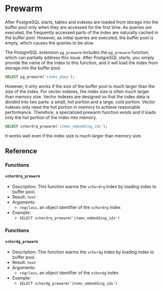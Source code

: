 # Prewarm

After PostgreSQL starts, tables and indexes are loaded from storage into the buffer pool only when they are accessed for the first time. As queries are executed, the frequently accessed parts of the index are naturally cached in the buffer pool. However, as initial queries are executed, the buffer pool is empty, which causes the queries to be slow.

The PostgreSQL extension `pg_prewarm` includes the `pg_prewarm` function, which can partially address this issue. After PostgreSQL starts, you simply provide the name of the index to this function, and it will load the index from storage into the buffer pool.

```sql
SELECT pg_prewarm('items_pkey');
```

However, it only works if the size of the buffer pool is much larger than the size of the index. For vector indexes, the index size is often much larger than memory size. Vector indexes are designed so that the index data is divided into two parts: a small, hot portion and a large, cold portion. Vector indexes only need the hot portion in memory to achieve reasonable performance. Therefore, a specialized prewarm function exists and it loads only the hot portion of the index into memory.

```sql [vchordrq]
SELECT vchordrq_prewarm('items_embedding_idx');
```

It works well even if the index size is much larger than memory size.

## Reference

### Functions <badge type="info" text="vchordrq" />

#### `vchordrq_prewarm`

- Description: This function warms the `vchordrq` index by loading index to buffer pool.
- Result: `text`
- Arguments:
    - `regclass`, an object identifier of the `vchordrq` index
- Example:
    - `SELECT vchordrq_prewarm('items_embedding_idx')`

### Functions <badge type="info" text="vchordg" />

#### `vchordg_prewarm` <badge type="tip" text="since v0.5.0" />

- Description: This function warms the `vchordg` index by loading index to buffer pool.
- Result: `text`
- Arguments:
    - `regclass`, an object identifier of the `vchordg` index
- Example:
    - `SELECT vchordg_prewarm('items_embedding_idx')`
